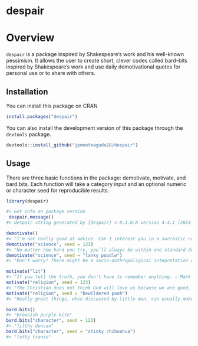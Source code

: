 
# despair

# Overview

`despair` is a package inspired by Shakespeare’s work and his well-known
pessimism. It allows the user to create short, clever codes called
bard–bits inspired by Shakespeare’s work and use daily demotivational
quotes for personal use or to share with others.

## Installation

You can install this package on CRAN

``` r
install.packages("despair")
```

You can also install the development version of this package through the
`devtools` package.

``` r
devtools::install_github("jpmonteagudo28/despair")
```

## Usage

There are three basic functions in the package: demotivate, motivate,
and bard.bits. Each function will take a category input and an optional
numeric or character seed for reproducible results.

``` r
library(despair)

#> Get info on package version 
 despair.message()
#> despair string generated by {despair} v.0.1.0.R version 4.4.1 (2024-06-14 ucrt).

demotivate()
#> "I’m not really good at advice. Can I interest you in a sarcastic comment?"
demotivate("science", seed = 123)
#> "No matter how hard you try, you’ll always be within one standard deviation of average."
demotivate("science", seed = "lanky poodle")
#> "Don't worry! There might be a socio-anthropoligical intepretation of your results"

motivate("lit")
#> "If you tell the truth, you don't have to remember anything. — Mark Twain"
motivate("religion", seed = 123)
#> "The Christian does not think God will love us because we are good, but that God will make us good because He loves us. - C.S. Lewis"
motivate("religion", seed = "bewildered pooh")
#> "Really great things, when discussed by little men, can usually make such men grow big. - Augustine of Hippo"

bard.bits()
#> "brownish purple kite"
bard.bits("character", seed = 123)
#> "filthy duncan"
bard.bits("character", seed = "stinky chihuahua")
#> "lofty tranio"
```
